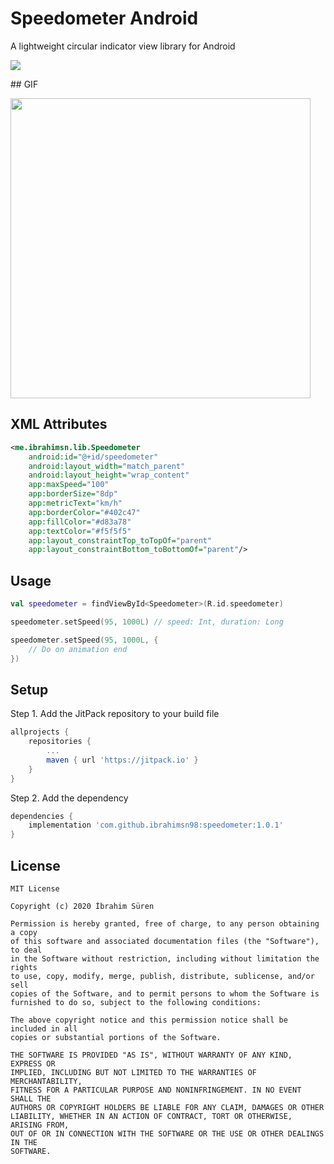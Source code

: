# Speedometer Android

A lightweight circular indicator view library for Android

[![](https://jitpack.io/v/ibrahimsn98/speedometer.svg)](https://jitpack.io/#ibrahimsn98/speedometer)

## GIF

<img src="https://github.com/ibrahimsn98/test-speed/blob/master/art/speedometer.gif" width="480" />

## XML Attributes

```xml
<me.ibrahimsn.lib.Speedometer
    android:id="@+id/speedometer"
    android:layout_width="match_parent"
    android:layout_height="wrap_content"
    app:maxSpeed="100"
    app:borderSize="8dp"
    app:metricText="km/h"
    app:borderColor="#402c47"
    app:fillColor="#d83a78"
    app:textColor="#f5f5f5"
    app:layout_constraintTop_toTopOf="parent"
    app:layout_constraintBottom_toBottomOf="parent"/>
```

## Usage

```kotlin
val speedometer = findViewById<Speedometer>(R.id.speedometer)

speedometer.setSpeed(95, 1000L) // speed: Int, duration: Long

speedometer.setSpeed(95, 1000L, {
    // Do on animation end
})
```

## Setup
Step 1. Add the JitPack repository to your build file
```groovy
allprojects {
	repositories {
		...
		maven { url 'https://jitpack.io' }
	}
}
```
Step 2. Add the dependency
```groovy
dependencies {
    implementation 'com.github.ibrahimsn98:speedometer:1.0.1'
}
```

## License
```
MIT License

Copyright (c) 2020 İbrahim Süren

Permission is hereby granted, free of charge, to any person obtaining a copy
of this software and associated documentation files (the "Software"), to deal
in the Software without restriction, including without limitation the rights
to use, copy, modify, merge, publish, distribute, sublicense, and/or sell
copies of the Software, and to permit persons to whom the Software is
furnished to do so, subject to the following conditions:

The above copyright notice and this permission notice shall be included in all
copies or substantial portions of the Software.

THE SOFTWARE IS PROVIDED "AS IS", WITHOUT WARRANTY OF ANY KIND, EXPRESS OR
IMPLIED, INCLUDING BUT NOT LIMITED TO THE WARRANTIES OF MERCHANTABILITY,
FITNESS FOR A PARTICULAR PURPOSE AND NONINFRINGEMENT. IN NO EVENT SHALL THE
AUTHORS OR COPYRIGHT HOLDERS BE LIABLE FOR ANY CLAIM, DAMAGES OR OTHER
LIABILITY, WHETHER IN AN ACTION OF CONTRACT, TORT OR OTHERWISE, ARISING FROM,
OUT OF OR IN CONNECTION WITH THE SOFTWARE OR THE USE OR OTHER DEALINGS IN THE
SOFTWARE.
```